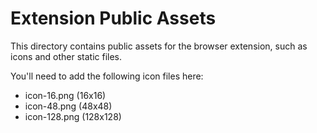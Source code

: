 # Extension Public Assets

This directory contains public assets for the browser extension, such as icons and other static files.

You'll need to add the following icon files here:
- icon-16.png (16x16)
- icon-48.png (48x48)
- icon-128.png (128x128)